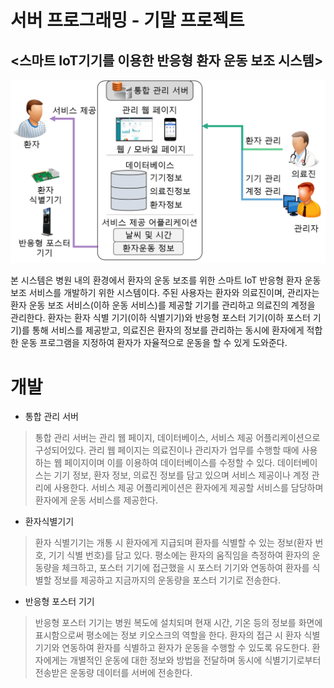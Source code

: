 서버 프로그래밍 - 기말 프로젝트
==============================
<스마트 IoT기기를 이용한 반응형 환자 운동 보조 시스템>  
----------------------------------------------------
  ![서비스 모식도](Docs/Picture/overview.png "서비스 모식도")

 본 시스템은 병원 내의 환경에서 환자의 운동 보조를 위한 스마트 IoT 반응형 환자 운동 보조 서비스를 개발하기 위한 시스템이다. 주된 사용자는 환자와 의료진이며, 관리자는 환자 운동 보조 서비스(이하 운동 서비스)를 제공할 기기를 관리하고 의료진의 계정을 관리한다. 환자는 환자 식별 기기(이하 식별기기)와 반응형 포스터 기기(이하 포스터 기기)를 통해 서비스를 제공받고, 의료진은 환자의 정보를 관리하는 동시에 환자에게 적합한 운동 프로그램을 지정하여 환자가 자율적으로 운동을 할 수 있게 도와준다.
  
 # 개발
 
+ 통합 관리 서버
>  통합 관리 서버는 관리 웹 페이지, 데이터베이스, 서비스 제공 어플리케이션으로 구성되어있다. 관리 웹 페이지는 의료진이나 관리자가 업무를 수행할 때에 사용하는 웹 페이지이며 이를 이용하여 데이터베이스를 수정할 수 있다. 데이터베이스는 기기 정보, 환자 정보, 의료진 정보를 담고 있으며 서비스 제공이나 계정 관리에 사용한다. 서비스 제공 어플리케이션은 환자에게 제공할 서비스를 담당하며 환자에게 운동 서비스를 제공한다.

+ 환자식별기기
>  환자 식별기기는 개통 시 환자에게 지급되며 환자를 식별할 수 있는 정보(환자 번호, 기기 식별 번호)를 담고 있다. 평소에는 환자의 움직임을 측정하여 환자의 운동량을 체크하고, 포스터 기기에 접근했을 시 포스터 기기와 연동하여 환자를 식별할 정보를 제공하고 지금까지의 운동량을 포스터 기기로 전송한다.

+ 반응형 포스터 기기
>  반응형 포스터 기기는 병원 복도에 설치되며 현재 시간, 기온 등의 정보를 화면에 표시함으로써 평소에는 정보 키오스크의 역할을 한다. 환자의 접근 시 환자 식별 기기와 연동하여 환자를 식별하고 환자가 운동을 수행할 수 있도록 유도한다. 환자에게는 개별적인 운동에 대한 정보와 방법을 전달하며 동시에 식별기기로부터 전송받은 운동량 데이터를 서버에 전송한다.
